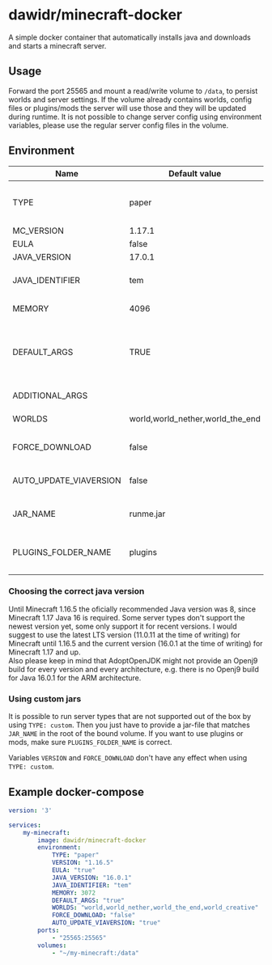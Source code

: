 # dawidr/minecraft-docker
A simple docker container that automatically installs java and downloads and starts a minecraft server.

## Usage
Forward the port 25565 and mount a read/write volume to `/data`, to persist worlds and server settings. If the volume already contains worlds, config files or plugins/mods the server will use those and they will be updated during runtime. It is not possible to change server config using environment variables, please use the regular server config files in the volume.

## Environment
| Name                   | Default value                    | Description                                                                                                                                                             |
| ---------------------- | -------------------------------- | ----------------------------------------------------------------------------------------------------------------------------------------------------------------------- |
| TYPE                   | paper                            | Which server jar to use. Currently supported: paper, fabric, spigot, forge, waterfall, custom (see [Using custom jars](#using-custom-jars))                             |
| MC_VERSION             | 1.17.1                           | Which Minecraft version to use                                                                                                                                          |
| EULA                   | false                            | If you accept Mojang's EULA                                                                                                                                             |
| JAVA_VERSION           | 17.0.1                           | Which Java version to use                                                                                                                                               |
| JAVA_IDENTIFIER        | tem                              | Which Java vendor to use. tem for Temurin (formally HotSpot), sem for Semeru (formally OpenJ9)                                                                          |
| MEMORY                 | 4096                             | How much RAM to allocate for the server (in MB)                                                                                                                         |
| DEFAULT_ARGS           | TRUE                             | Use recommended java startup flags. Depending on the container it uses them from https://mcflags.emc.gs or https://steinborn.me/posts/tuning-minecraft-openj9/          |
| ADDITIONAL_ARGS        |                                  | Additional arguments if you don't want to overwrite the whole ARGS                                                                                                      |
| WORLDS                 | world,world_nether,world_the_end | Which world directories to use (ignored when using waterfall)                                                                                                           |
| FORCE_DOWNLOAD         | false                            | If set to "false", no server jar will be downloaded if there is already one present from a previous run                                                                 |
| AUTO_UPDATE_VIAVERSION | false                            | If set to "true", the latest version of ViaVersion will be downloaded and put into the plugins or mods folder                                                           |
| JAR_NAME               | runme.jar                        | Name of the jar to run. Only might need changing for `TYPE: custom`, see [Using custom jars](#using-custom-jars)                                                        |
| PLUGINS_FOLDER_NAME    | plugins                          | Name of the folder to use for plugins or mods. Only might need changing for `TYPE: custom`, see [Using custom jars](#using-custom-jars)                                 |

### Choosing the correct java version
Until Minecraft 1.16.5 the oficially recommended Java version was 8, since Minecraft 1.17 Java 16 is required. Some server types don't support the newest version yet, some only support it for recent versions. I would suggest to use the latest LTS version (11.0.11 at the time of writing) for Minecraft until 1.16.5 and the current version (16.0.1 at the time of writing) for Minecraft 1.17 and up.  
Also please keep in mind that AdoptOpenJDK might not provide an Openj9 build for every version and every architecture, e.g. there is no Openj9 build for Java 16.0.1 for the ARM architecture.

### Using custom jars
It is possible to run server types that are not supported out of the box by using `TYPE: custom`. Then you just have to provide a jar-file that matches `JAR_NAME` in the root of the bound volume.
If you want to use plugins or mods, make sure `PLUGINS_FOLDER_NAME` is correct.

Variables `VERSION` and `FORCE_DOWNLOAD` don't have any effect when using `TYPE: custom`.

## Example docker-compose
```yaml
version: '3'

services:
    my-minecraft:
        image: dawidr/minecraft-docker
        environment:
            TYPE: "paper"
            VERSION: "1.16.5"
            EULA: "true"
            JAVA_VERSION: "16.0.1"
            JAVA_IDENTIFIER: "tem"
            MEMORY: 3072
            DEFAULT_ARGS: "true"
            WORLDS: "world,world_nether,world_the_end,world_creative"
            FORCE_DOWNLOAD: "false"
            AUTO_UPDATE_VIAVERSION: "true"
        ports:
            - "25565:25565"
        volumes:
            - "~/my-minecraft:/data"
```
